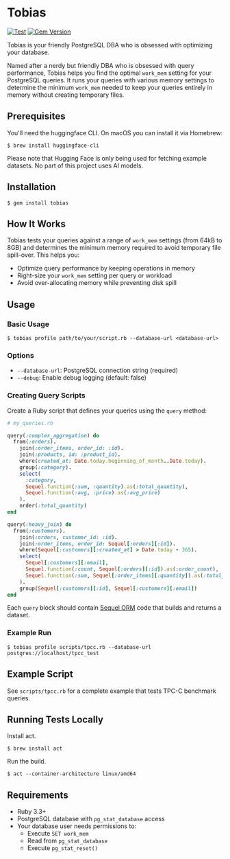 # Tobias

[![Test](https://github.com/binarycleric/tobias/actions/workflows/test.yml/badge.svg)](https://github.com/binarycleric/tobias/actions/workflows/test.yml)
[![Gem Version](https://badge.fury.io/rb/tobias.svg)](https://badge.fury.io/rb/tobias)

Tobias is your friendly PostgreSQL DBA who is obsessed with optimizing your database.

Named after a nerdy but friendly DBA who is obsessed with query performance, Tobias helps you find the optimal `work_mem` setting for your PostgreSQL queries. It runs your queries with various memory settings to determine the minimum `work_mem` needed to keep your queries entirely in memory without creating temporary files.

## Prerequisites

You'll need the huggingface CLI. On macOS you can install it via Homebrew:

```shell
$ brew install huggingface-cli
```

Please note that Hugging Face is only being used for fetching example datasets. No part of this project uses AI models.

## Installation

```shell
$ gem install tobias
```

## How It Works

Tobias tests your queries against a range of `work_mem` settings (from 64kB to 8GB) and determines the minimum memory required to avoid temporary file spill-over. This helps you:

- Optimize query performance by keeping operations in memory
- Right-size your `work_mem` setting per query or workload
- Avoid over-allocating memory while preventing disk spill

## Usage

### Basic Usage

```shell
$ tobias profile path/to/your/script.rb --database-url <database-url>
```

### Options

- `--database-url`: PostgreSQL connection string (required)
- `--debug`: Enable debug logging (default: false)

### Creating Query Scripts

Create a Ruby script that defines your queries using the `query` method:

```ruby
# my_queries.rb

query(:complex_aggregation) do
  from(:orders).
    join(:order_items, order_id: :id).
    join(:products, id: :product_id).
    where(created_at: Date.today.beginning_of_month..Date.today).
    group(:category).
    select(
      :category,
      Sequel.function(:sum, :quantity).as(:total_quantity),
      Sequel.function(:avg, :price).as(:avg_price)
    ).
    order(:total_quantity)
end

query(:heavy_join) do
  from(:customers).
    join(:orders, customer_id: :id).
    join(:order_items, order_id: Sequel[:orders][:id]).
    where(Sequel[:customers][:created_at] > Date.today - 365).
    select(
      Sequel[:customers][:email],
      Sequel.function(:count, Sequel[:orders][:id]).as(:order_count),
      Sequel.function(:sum, Sequel[:order_items][:quantity]).as(:total_items)
    ).
    group(Sequel[:customers][:id], Sequel[:customers][:email])
end
```

Each `query` block should contain [Sequel ORM](https://sequel.jeremyevans.net/)
code that builds and returns a dataset.

### Example Run

```shell
$ tobias profile scripts/tpcc.rb --database-url postgres://localhost/tpcc_test
```

## Example Script

See `scripts/tpcc.rb` for a complete example that tests TPC-C benchmark queries.

## Running Tests Locally

Install act.

```shell
$ brew install act
```

Run the build.

```shell
$ act --container-architecture linux/amd64
```

## Requirements

- Ruby 3.3+
- PostgreSQL database with `pg_stat_database` access
- Your database user needs permissions to:
  - Execute `SET work_mem`
  - Read from `pg_stat_database`
  - Execute `pg_stat_reset()`
